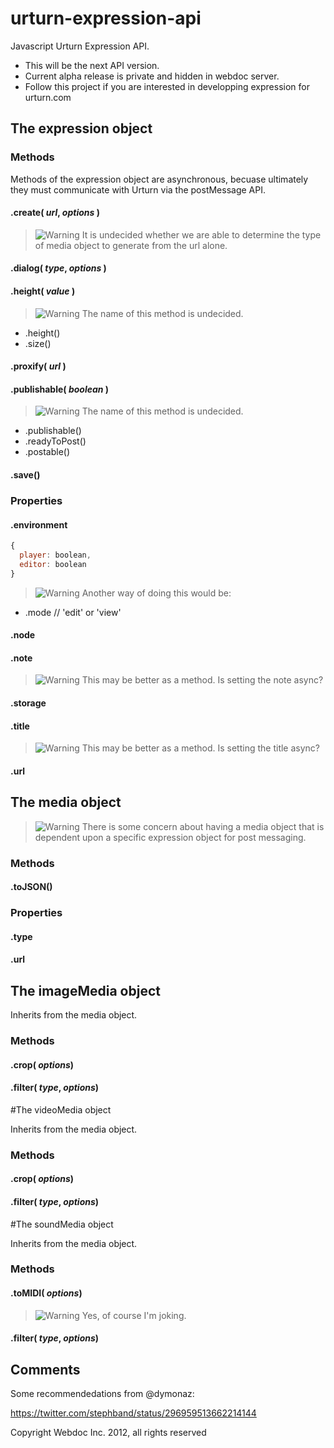 [warning]: https://access.redhat.com/knowledge/docs/resources/docs/en-US/JBoss_Operations_Network/3.1/html-single/Admin_Setting_up_Monitoring_Alerts_and_Operations/images/warning-icon.png  "Warning"


urturn-expression-api
=====================

Javascript Urturn Expression API.

* This will be the next API version. 
* Current alpha release is private and hidden in webdoc server.
* Follow this project if you are interested in developping expression for urturn.com


## The expression object

### Methods

Methods of the expression object are asynchronous, becuase ultimately they must communicate with Urturn via the postMessage API. 


#### .create( _url_, _options_ )

> ![][warning] It is undecided whether we are able to determine the type of media object to generate from the url alone.


#### .dialog( _type_, _options_ )


#### .height( _value_ )

> ![][warning] The name of this method is undecided.
* .height()
* .size()


#### .proxify( _url_ )


#### .publishable( _boolean_ )

> ![][warning] The name of this method is undecided.
* .publishable()
* .readyToPost()
* .postable()


#### .save()



### Properties

#### .environment

```js
{
  player: boolean,
  editor: boolean
}
```

> ![][warning] Another way of doing this would be:
* .mode // 'edit' or 'view'


#### .node


#### .note

> ![][warning] This may be better as a method. Is setting the note async?


#### .storage


#### .title

> ![][warning] This may be better as a method. Is setting the title async?


#### .url


## The media object

> ![][warning] There is some concern about having a media object that is dependent upon a specific expression object for post messaging.

### Methods

#### .toJSON()

### Properties

#### .type

#### .url


## The imageMedia object

Inherits from the media object.

### Methods

#### .crop( _options_)

#### .filter( _type_, _options_)


#The videoMedia object

Inherits from the media object.

### Methods

#### .crop( _options_)

#### .filter( _type_, _options_)


#The soundMedia object

Inherits from the media object.

### Methods

#### .toMIDI( _options_)

> ![][warning] Yes, of course I'm joking.

#### .filter( _type_, _options_)



## Comments

Some recommendedations from @dymonaz:

https://twitter.com/stephband/status/296959513662214144


Copyright Webdoc Inc. 2012, all rights reserved
